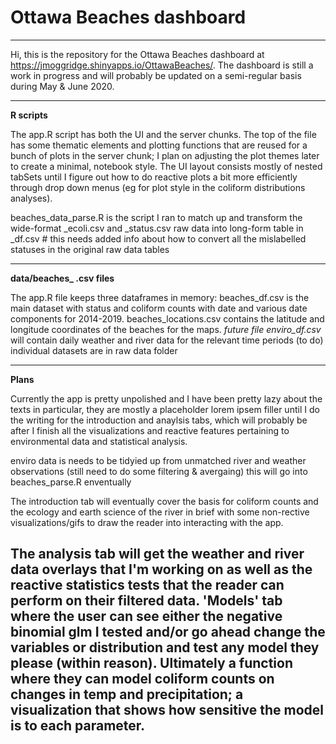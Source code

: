 # Ottawa Beaches dashboard
---

Hi, this is the repository for the Ottawa Beaches dashboard at https://jmoggridge.shinyapps.io/OttawaBeaches/.
The dashboard is still a work in progress and will probably be updated on a semi-regular basis during May & June 2020.

---

**R scripts**

The app.R script has both the UI and the server chunks. The top of the file has some thematic elements and plotting functions that are reused for a bunch of plots in the server chunk; I plan on adjusting the plot themes later to create a minimal, notebook style. The UI layout consists mostly of nested tabSets until I figure out how to do reactive plots a bit more efficiently through drop down menus (eg for plot style in the coliform distributions analyses).

beaches_data_parse.R is the script I ran to match up and transform the wide-format _ecoli.csv and _status.csv raw data into long-form table in _df.csv # this needs added info about how to convert all the mislabelled statuses in the original raw data tables

---
**data/beaches_ .csv files**

The app.R file keeps three dataframes in memory:
beaches_df.csv is the main dataset with status and coliform counts with date and various date components for 2014-2019.
beaches_locations.csv contains the latitude and longitude coordinates of the beaches for the maps.
*future file enviro_df.csv* will contain daily weather and river data for the relevant time periods (to do)
individual datasets are in raw data folder

---
**Plans**

Currently the app is pretty unpolished and I have been pretty lazy about the texts in particular, they are mostly a placeholder lorem ipsem filler until I do the writing for the introduction and anaylsis tabs, which will probably be after I finish all the visualizations and reactive features pertaining to environmental data and statistical analysis. 

enviro data is needs to be tidyied up from unmatched river and weather observations (still need to do some filtering & avergaing)
this will go into beaches_parse.R enventually

The introduction tab will eventually cover the basis for coliform counts and the ecology and earth science of the river in brief with some non-rective visualizations/gifs to draw the reader into interacting with the app.

The analysis tab will get the weather and river data overlays that I'm working on as well as the reactive statistics tests that the reader can perform on their filtered data.
'Models' tab where the user can see either the negative binomial glm I tested and/or go ahead change the variables or distribution and test any model they please (within reason).  Ultimately a function where they can model coliform counts on changes in temp and precipitation; a visualization that shows how sensitive the model is to each parameter.
<br>
<br>
---
